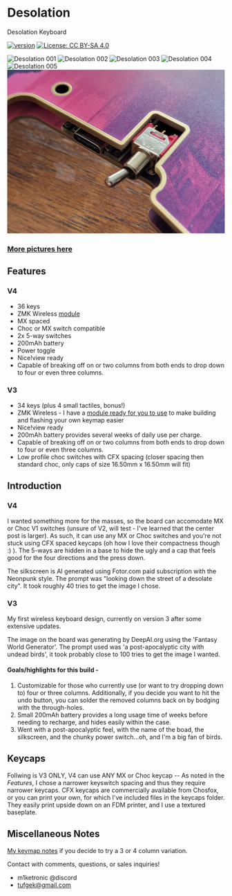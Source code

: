# Desolation
Desolation Keyboard

[![version](https://img.shields.io/badge/version-4.0.0-blue)](#)
[![License: CC BY-SA 4.0](https://img.shields.io/badge/License-CC%20BY--SA%204.0-lightgrey.svg)](https://creativecommons.org/licenses/by-sa/4.0/)

![Desolation 001](images/deso_v4_001.jpg)
![Desolation 002](images/deso_v4_002.jpg)
![Desolation 003](images/deso_v4_003.jpg)
![Desolation 004](images/deso_v4_004.jpg)
![Desolation 005](images/deso_v4_005.jpg)
![Desolation 006](images/deso_v4_006.jpg)

### [More pictures here](images/gallery.md)



## Features
### V4
- 36 keys
- ZMK Wireless [module](https://github.com/miketronic/zmk-keyboards-desolation/tree/main)
- MX spaced
- Choc or MX switch compatible
- 2x 5-way switches
- 200mAh battery
- Power toggle
- Nice!view ready
- Capable of breaking off on or two columns from both ends to drop down to four or even three columns.

### V3
- 34 keys (plus 4 small tactiles, bonus!)
- ZMK Wireless - I have a [module ready for you to use](https://github.com/miketronic/zmk-keyboards-desolation/tree/main) to make building and flashing your own keymap easier
- Nice!view ready
- 200mAh battery provides several weeks of daily use per charge.
- Capable of breaking off on or two columns from both ends to drop down to four or even three columns.
- Low profile choc switches with CFX spacing (closer spacing then standard choc, only caps of size 16.50mm x 16.50mm will fit)




## Introduction

### V4
I wanted something more for the masses, so the board can accomodate MX or Choc V1 switches (unsure of V2, will test - I've learned that the center post is larger).  As such, it can use any MX or Choc switches and you're not stuck using CFX spaced keycaps (oh how I love their compactness though :) ).  The 5-ways are hidden in a base to hide the ugly and a cap that feels good for the four directions and the press down.
  
  The silkscreen is AI generated using Fotor.com paid subscription with the Neonpunk style.  The prompt was "looking down the street of a desolate city".  It took roughly 40 tries to get the image I chose.

### V3
My first wireless keyboard design, currently on version 3 after some extensive updates.

The image on the board was generating by DeepAI.org using the 'Fantasy World Generator'.  The prompt used was 'a post-apocalyptic city with undead birds', it took probably close to 100 tries to get the image I wanted.

#### Goals/highlights for this build -

  1. Customizable for those who currently use (or want to try dropping down to) four or three columns.  Additionally, if you decide you want to hit the undo button, you can solder the removed columns back on by bodging with the through-holes.
  2. Small 200mAh battery provides a long usage time of weeks before needing to recharge, and hides easily within the case.
  3. Went with a post-apocalyptic feel, with the name of the boad, the silkscreen, and the chunky power switch...oh, and I'm a big fan of birds.




## Keycaps

Follwing is V3 ONLY, V4 can use ANY MX or Choc keycap 
  -- As noted in the *Features*, I chose a narrower keyswitch spacing and thus they require narrower keycaps.  CFX keycaps are commercially available from Chosfox, or you can print your own, for which I've included files in the keycaps folder.  They easily print upside down on an FDM printer, and I use a textured baseplate.



## Miscellaneous Notes
[My keymap notes](https://github.com/miketronic/MM20-keyboard-layout) if you decide to try a 3 or 4 column variation.





Contact with comments, questions, or sales inquiries!
- m1ketronic @discord
- tufgek@gmail.com
